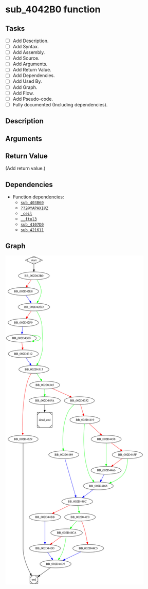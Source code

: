 # sub_4042B0 function

## Tasks

- [ ] Add Description.
- [ ] Add Syntax.
- [ ] Add Assembly.
- [ ] Add Source.
- [ ] Add Arguments.
- [ ] Add Return Value.
- [ ] Add Dependencies.
- [ ] Add Used By.
- [ ] Add Graph.
- [ ] Add Flow.
- [ ] Add Pseudo-code.
- [ ] Fully documented (Including dependencies).

## Description


## Arguments


## Return Value

(Add return value.)

## Dependencies

* Function dependencies:
  * [`sub_403B60`](sub_403B60.md)
  * [`??2@YAPAXI@Z`](%3F%3F2%40YAPAXI%40Z.md)
  * [`_ceil`](_ceil.md)
  * [`__ftol3`](__ftol3.md)
  * [`sub_4107D0`](sub_4107D0.md)
  * [`sub_421611`](sub_421611.md)

## Graph

![sub_4042B0 Graph](../svg/sub_4042B0.svg "sub_4042B0 Graph")

